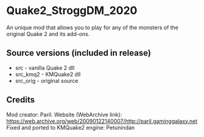 # Quake2_StroggDM_2020
An unique mod that allows you to play for any of the monsters of the original Quake 2 and its add-ons.

## Source versions (included in release)
- src - vanilla Quake 2 dll  
- src_kmq2 - KMQuake2 dll  
- src_orig - original source  

## Credits
Mod creator: Paril. Website (WebArchive link): https://web.archive.org/web/20090122140007/http://paril.gaminggalaxy.net  
Fixed and ported to KMQuake2 engine: Petunindan

